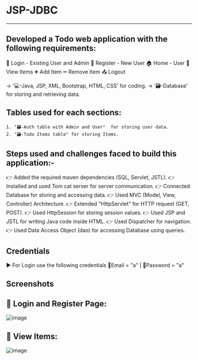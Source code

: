 # JSP-JDBC
----------

Developed a Todo web application with the following requirements:
-----------------------------------------------------------------
  👤 Login - Existing User and Admin
  👥 Register - New User
  🏠 Home - User
      👀 View Items 
          ➕ Add Item 
          ➖ Remove Item
  📤 Logout


-> '💻-Java, JSP, XML, Bootstrap, HTML, CSS' for coding.
-> '🗃️-Database' for storing and retrieving data.


Tables used for each sections:
-----------------------------
    1. "🗃️-Auth table with Admin and User"  for storing user data.
    2. "🗃️-Todo Items table" for storing Items.

    
Steps used and challenges faced to build this application:-
-----------------------------------------------------------
  👉 Added the required maven dependencies (SQL, Servlet, JSTL).
  👉 Installed and used Tom cat server for server communication.
  👉 Connected Database for storing and accessing data.
  👉 Used MVC (Model, View, Controller) Architecture.
  👉 Extended "HttpServlet" for HTTP request (GET, POST).
  👉 Used HttpSession for storing session values.
  👉 Used JSP and JSTL for writing Java code inside HTML.
  👉 Used Dispatcher for navigation.
  👉 Used Data Access Object (dao) for accessing Database using queries.


Credentials 
-----------
  ▶️ For Login use the following credentials
      📧Email = "a" | 🔐Password = "a"



Screenshots
-----------

👤 Login and Register Page:
---------------------------
![image](https://github.com/KarthigaGurusamy/JSP-JDBC/assets/145537707/db6689cb-b80c-4a2a-af9f-94e9dc913294)


👀 View Items: 
-------------
![image](https://github.com/KarthigaGurusamy/JSP-JDBC/assets/145537707/631bf3cd-82a1-453a-ae98-90098b281e8e)

  




  
